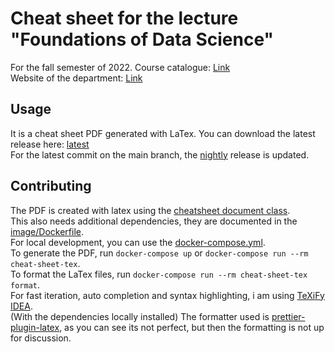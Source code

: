 # Cheat sheet for the lecture "Foundations of Data Science"

For the fall semester of 2022.
Course
catalogue: [Link](https://studentservices.uzh.ch/uzh/anonym/vvz/?sap-language=DE&sap-ui-language=DE#/details/2022/003/SM/51110712)  
Website of the department: [Link](https://www.ifi.uzh.ch/en/dast/teaching/FDS.html)

## Usage

It is a cheat sheet PDF generated with LaTex.
You can download the latest release
here: [latest](https://github.com/BacLuc/fund-data-science-cheat-sheet/releases/latest)  
For the latest commit on the main branch,
the [nightly](https://github.com/BacLuc/fund-data-science-cheat-sheet/releases/nightly) release is updated.

## Contributing

The PDF is created with latex using the [cheatsheet document class](https://ctan.org/pkg/cheatsheet).  
This also needs additional dependencies, they are documented in the [image/Dockerfile](image/Dockerfile).  
For local development, you can use the [docker-compose.yml](docker-compose.yml).  
To generate the PDF, run `docker-compose up` or `docker-compose run --rm cheat-sheet-tex`.  
To format the LaTex files, run `docker-compose run --rm cheat-sheet-tex format`.  
For fast iteration, auto completion and syntax highlighting, i am
using [TeXiFy IDEA](https://plugins.jetbrains.com/plugin/9473-texify-idea).  
(With the dependencies locally installed)
The formatter used is [prettier-plugin-latex](https://www.npmjs.com/package/prettier-plugin-latex), as you can
see its not perfect, but then the formatting is not up for discussion.
